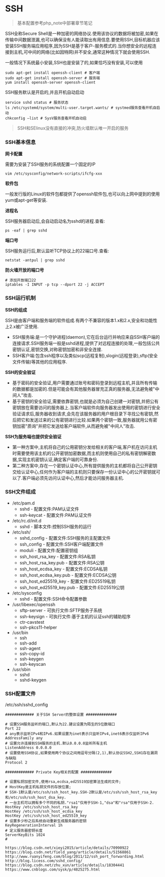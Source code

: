 # SSH

> 基本配置参考php\_note中部署章节笔记

SSH全称Secure Shell是一种加密的网络协议.使用该协议的数据将被加密,如果在传输中间数据泄漏,也可以确保没有人能读取出有用信息.要使用SSH,目标机器应该安装SSH服务端应用程序,因为SSH是基于客户-服务模式的.当你想安全的远程连接到主机,可中间的网络\(比如因特网\)并不安全,通常这种情况下就会使用SSH.

一般情况下系统最小安装,SSH也是安装了的,如果恰巧没有安装,可以使用

```
sudo apt-get install openssh-client # 客户端
sudo apt-get install openssh-server # 服务端
yum install openssh-server openssh-client
```

SSH服务默认是开启的,并且开机自动启动

```
service sshd status # 服务状态
ls /etc/systemd/system/multi-user.target.wants/ # systmed服务查看开机自启动
chkconfig –list # SysV服务查看开机自动启
```

> SSH和SElinux没有直接的冲突,防火墙默认唯一开启的服务

### SSH基本信息

**网卡配置**

需要为安装了SSH服务的系统配置一个固定的IP

```
vim /etc/sysconfig/network-scripts/ifcfg-xxx
```

**软件包**

一般发行版的Linux的软件包都提供了openssh软件包,也可以向上网中提到的使用yum或apt-get等安装.

**进程名**

SSH服务器启动后,会自动启动名为sshd的进程.查看:

```
ps -eaf | grep sshd
```

**端口号**

SSH服务运行后,默认监听TCP协议上的22端口号.查看:

```
netstat -antpul | grep sshd
```

**防火墙开放的端口号**

```
# 添加开放端口22
iptables -I INPUT -p tcp --dport 22 -j ACCEPT
```

### SSH运行机制

**SSH的组成**

SSH是由客户端和服务端的软件组成.有两个不兼容的版本1.x和2.x,安全和功能性上2.x被广泛使用.

* SSH服务端:是一个守护进程\(daemon\),它在后台运行并响应来自SSH客户端的连接请求.SSH服务端一般是sshd进程,提供了对远程连接的处理,一般包括公共密钥认证,密钥交换,对称密钥加密和非安全连接.
* SSH客户端:包含ssh程序以及类似scp\(远程复制\),slogin\(远程登录\),sftp\(安全文件传输\)等其他的应用程序.

**SSH的安全验证**

* 基于密码的安全验证,用户需要通过账号和密码登录到远程主机,并且所有传输的数据都是加密的.但是可能会有其他服务器冒充正真的服务器,无法避免被"中间人"攻击.
* 基于密钥的安全验证,需要依靠密钥,也就是必须为自己创建一对密钥,并把公有密钥放在需要访问的服务器上.当客户端软件向服务器发出使用的密钥进行安全验证请求后,服务器收到请求,会先在该服务器的用户根目录下寻找公有密钥,然后把它和发送过来的公有密钥进行比较.如果两个密钥一致,服务器就用公有密钥加密"质询"并把它发送给客户端软件,从而避免被"中间人"攻击.

**SSH为服务端也提供安全验证**

* 第一种方案中,主机将自己的公用密钥分发给相关的客户端,客户机在访问主机时需要使用该主机的公开密钥加密数据,而主机则使用自己的私有密钥解密数据,实现主机密钥认证,确定客户端的可靠身份.
* 第二种方案中,存在一个密钥认证中心,所有提供服务的主机都将自己公开密钥交给认证中心,任何作为客户端的主机则只要保存一份认证中心的公开密钥就可以了.客户端必须先访问认证中心,然后才能访问服务器主机.

### SSH文件组成

* /etc/pam.d
  * sshd - 配置文件:PAM认证文件
  * ssh-keycat - 配置文件:PAM认证文件
* /etc/rc.d/init.d
  * sshd - 脚本文件:控制SSH服务的运行
* /etc/ssh/
  * sshd\_config - 配置文件:SSH服务的主配置文件
  * ssh\_config - 配置文件:SSH客户端配置文件
  * moduli - 配置文件:配置密钥组
  * ssh\_host\_rsa\_key - 配置文件:RSA私钥
  * ssh\_host\_rsa\_key.pub - 配置文件:RSA公钥
  * ssh\_host\_ecdsa\_key - 配置文件:ECDSA私钥
  * ssh\_host\_ecdsa\_key.pub - 配置文件:ECDSA公钥
  * ssh\_host\_ed25519\_key - 配置文件:ED25519私钥
  * ssh\_host\_ed25519\_key.pub - 配置文件:ED25519公钥
* /etc/sysconfig
  * sshd - 配置文件:SSH命令配置参数
* /usr/libexec/openssh
  * sftp-server - 可执行文件:SFTP服务子系统
  * ssh-keysign - 可执行文件:基于主机的认证ssh的辅助程序
  * ctr-cavstest
  * ssh-pkcs11-helper
* /usr/bin
  * ssh
  * ssh-add
  * ssh-agent
  * ssh-copy-id
  * ssh-keygen
  * ssh-keyscan
* /usr/sbin
  * sshd
  * sshd-keygen

### SSH配置文件

/etc/ssh/sshd\_config

```
############# 关于SSH Server的整体设置 ##############

# 设置SSH服务监听的端口,默认为22.建议设置为陌生的5位数端口
Port 22
# any表示监听IPv4和IPv6.如果设置为inet表示只监听IPv4,inet6表示仅监听IPv6
AddressFamily any
# 设置允许连接到SSH服务的主机.默认0.0.0.0监听所有主机
ListenAddress 0.0.0.0
# 设置使用SSH协议,如果使用两个协议之间用逗号分隔(2,1),默认协议SSH2,SSH1存在漏洞与缺陷
Protocol 2

############# Private Key相关的配置 ##############

# 设置私钥加密文件,使用rsa,ecdsa,ed25519加密算法生成的文件;
# HostKey是主机私钥文件的存放位置;
# SSH-1默认是/etc/ssh/ssh_host_key.SSH-2默认是/etc/ssh/ssh_host_rsa_key和/etc/ssh/ssh_host_dsa_key.
# 一台主机可以拥有多个不同的私钥."rsa1"仅用于SSH-1,"dsa"和"rsa"仅用于SSH-2.
HostKey /etc/ssh/ssh_host_rsa_key
HostKey /etc/ssh/ssh_host_ecdsa_key
HostKey /etc/ssh/ssh_host_ed25519_key
# 设置多少秒之后系统自动重新生成服务器的密钥
KeyRegenerationInterval 1h
# 定义服务器密钥长度
ServerKeyBits 1024
#

https://blog.csdn.net/xieyi2015/article/details/70990922
https://blog.csdn.net/field_yang/article/details/51568861
http://www.ruanyifeng.com/blog/2011/12/ssh_port_forwarding.html
http://blog.licess.com/sshd_config/
https://blog.csdn.net/zhu_xun/article/details/18304441
https://www.cnblogs.com/sysk/p/4825275.html
```



